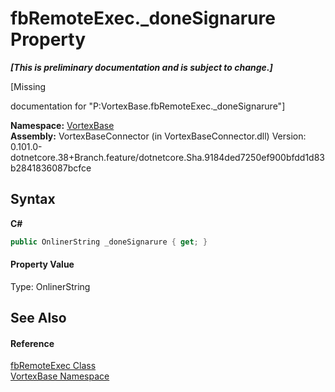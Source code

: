 # fbRemoteExec._doneSignarure Property 
 _**\[This is preliminary documentation and is subject to change.\]**_

\[Missing <summary> documentation for "P:VortexBase.fbRemoteExec._doneSignarure"\]

**Namespace:**&nbsp;<a href="N_VortexBase.md">VortexBase</a><br />**Assembly:**&nbsp;VortexBaseConnector (in VortexBaseConnector.dll) Version: 0.101.0-dotnetcore.38+Branch.feature/dotnetcore.Sha.9184ded7250ef900bfdd1d83b2841836087bcfce

## Syntax

**C#**<br />
``` C#
public OnlinerString _doneSignarure { get; }
```


#### Property Value
Type: OnlinerString

## See Also


#### Reference
<a href="T_VortexBase_fbRemoteExec.md">fbRemoteExec Class</a><br /><a href="N_VortexBase.md">VortexBase Namespace</a><br />